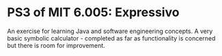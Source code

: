 PS3 of MIT 6.005: Expressivo
============================
An exercise for learning Java and software engineering concepts. A very basic symbolic calculator - completed as far as functionality is concerned but there is room for improvement. 
